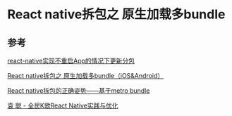 # React native拆包之 原生加载多bundle











## 参考

[react-native实现不重启App的情况下更新分包](https://www.codeleading.com/article/61262260962/)

[React native拆包之 原生加载多bundle（iOS&Android）](https://blog.csdn.net/tyro_smallnew/article/details/83660345)

[React native拆包的正确姿势——基于metro bundle](https://blog.csdn.net/tyro_smallnew/article/details/83088216)

[袁 聪 - 全民K歌React Native实践与优化](https://myslide.cn/slides/3943)

